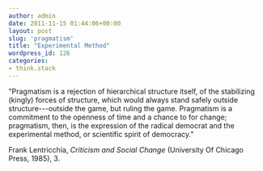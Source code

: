 ```yaml
---
author: admin
date: 2011-11-15 01:44:06+00:00
layout: post
slug: 'pragmatism'
title: "Experimental Method"
wordpress_id: 126
categories:
- think.stack
---
```


"Pragmatism is a rejection of hierarchical structure itself, of the
stabilizing (kingly) forces of structure, which would always stand safely
outside structure---outside the game, but ruling the game. Pragmatism is a
commitment to the openness of time and a chance to for change; pragmatism,
then, is the expression of the radical democrat and the experimental method,
or scientific spirit of democracy."

Frank Lentricchia, *Criticism and Social Change* (University Of Chicago Press,
1985), 3.
